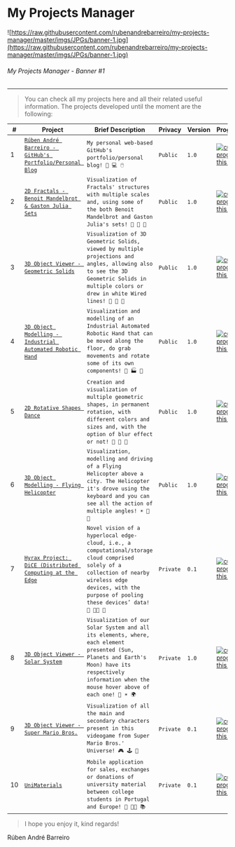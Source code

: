 # My Projects Manager

![https://raw.githubusercontent.com/rubenandrebarreiro/my-projects-manager/master/imgs/JPGs/banner-1.jpg](https://raw.githubusercontent.com/rubenandrebarreiro/my-projects-manager/master/imgs/JPGs/banner-1.jpg)
######  My Projects Manager - Banner #1

***

> You can check all my projects here and all their related useful information. The projects developed until the moment are the following:

| # | Project | Brief Description | Privacy | Version | Progression | Duration | Price |
| --- | --- | --- | --- | --- | --- | --- | --- |
| 1 | [`Rúben André Barreiro - GitHub's Portfolio/Personal Blog`](https://rubenandrebarreiro.github.io/) | `My personal web-based GitHub's portfolio/personal blog! 👤 💻 🖱️` | `Public` | `1.0` | [![current progress of this project](http://progressed.io/bar/100)](https://rubenandrebarreiro.github.io/) | `Feb 2018 - Now` | `Free` |
| 2 | [`2D Fractals - Benoit Mandelbrot & Gaston Julia Sets`](https://github.com/rubenandrebarreiro/2d-fractals-mandelbrot-julia/) | `Visualization of Fractals' structures with multiple scales and, using some of the both Benoit Mandelbrot and Gaston Julia's sets! 💠 🔷 🔻` | `Public` | `1.0` | [![current progress of this project](http://progressed.io/bar/100)](https://github.com/rubenandrebarreiro/2d-fractals-mandelbrot-julia/) | `Oct 2016` | `Free` |
| 3 | [`3D Object Viewer - Geometric Solids`](https://github.com/rubenandrebarreiro/3d-object-viewer-geometric-solids/) | `Visualization of 3D Geometric Solids, viewed by multiple projections and angles, allowing also to see the 3D Geometric Solids in multiple colors or drew in white Wired lines! 🕋 🔷 🔻` | `Public` | `1.0` | [![current progress of this project](http://progressed.io/bar/100)](https://github.com/rubenandrebarreiro/3d-object-viewer-geometric-solids/) | `Nov 2016` | `Free` |
| 4 | [`3D Object Modelling - Industrial Automated Robotic Hand`](https://github.com/rubenandrebarreiro/3d-object-modelling-industrial-automated-robotic-hand/) | `Visualization and modelling of an Industrial Automated Robotic Hand that can be moved along the floor, do grab movements and rotate some of its own components! 🤖 🏭 💎` | `Public` | `1.0` | [![current progress of this project](http://progressed.io/bar/100)](https://github.com/rubenandrebarreiro/3d-object-modelling-industrial-automated-robotic-hand/) | `Dec 2016` | `Free` |
| 5 | [`2D Rotative Shapes Dance`](https://github.com/rubenandrebarreiro/2d-rotative-shapes-dance) | `Creation and visualization of multiple geometric shapes, in permanent rotation, with different colors and sizes and, with the option of blur effect or not! 🔶 🔺 🔲` | `Public` | `1.0` | [![current progress of this project](http://progressed.io/bar/100)](https://github.com/rubenandrebarreiro/2d-rotative-shapes-dance/) | `Oct 2017` | `Free` |
| 6 | [`3D Object Modelling - Flying Helicopter`](https://github.com/rubenandrebarreiro/3d-object-modelling-flying-helicopter/) | `Visualization, modelling and driving of a Flying Helicopter above a city. The Helicopter it's drove using the keyboard and you can see all the action of multiple angles! ☀️ 🏢 🚁` | `Public` | `1.0` | [![current progress of this project](http://progressed.io/bar/100)](https://github.com/rubenandrebarreiro/3d-object-modelling-flying-helicopter/) | `Dec 2017` | `Free` |
| 7 | [`Hyrax Project: DiCE (Distributed Computing at the Edge`](https://hyrax.dcc.fc.up.pt/) | `Novel vision of a hyperlocal edge-cloud, i.e., a computational/storage cloud comprised solely of a collection of nearby wireless edge devices, with the purpose of pooling these devices’ data! 📱 👨‍💻 📡` | `Private` | `0.1` | [![current progress of this project](http://progressed.io/bar/70)](https://hyrax.dcc.fc.up.pt/) | `Feb 2017 - Jan 2018` | `R&D (Not applicable)` |
| 8 | [`3D Object Viewer - Solar System`](https://github.com/rubenandrebarreiro/3d-object-viewer-solar-system) | `Visualization of our Solar System and all its elements, where, each element presented (Sun, Planets and Earth's Moon) have its respectively information when the mouse hover above of each one! 🌌 ☀️ 🌍` | `Private` | `1.0` | [![current progress of this project](http://progressed.io/bar/60)](https://github.com/rubenandrebarreiro/3d-object-viewer-solar-system) | `Jan 2019 - Now` | `Free` |
| 9 | [`3D Object Viewer - Super Mario Bros.`](https://github.com/rubenandrebarreiro/3d-object-viewer-super-mario-bros) | `Visualization of all the main and secondary characters present in this videogame from Super Mario Bros.' Universe! 🎮 🕹️ 👾` | `Private` | `0.1` | [![current progress of this project](http://progressed.io/bar/40)](https://github.com/rubenandrebarreiro/3d-object-viewer-super-mario-bros) | `Jan 2019 - Now` | `Free` |
| 10 | [`UniMaterials`]() | `Mobile application for sales, exchanges or donations of university material between college students in Portugal and Europe! 📱 👨‍🎓 📚` | `Private` | `0.1` | [![current progress of this project](http://progressed.io/bar/10)]() | `Jan 2019 - Now` | `Not defined yet` |


> I hope you enjoy it, kind regards!

Rúben André Barreiro
